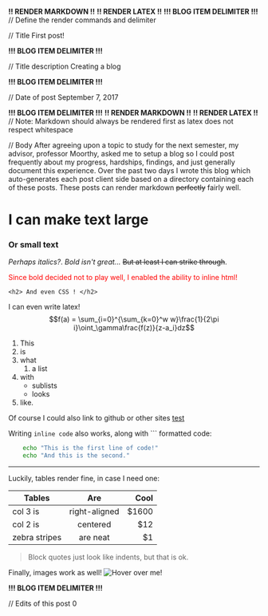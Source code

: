 **!! RENDER MARKDOWN !!**
**!! RENDER LATEX !!**
**!!! BLOG ITEM DELIMITER !!!**
// Define the render commands and delimiter

// Title
First post!

**!!! BLOG ITEM DELIMITER !!!**

// Title description
Creating a blog

**!!! BLOG ITEM DELIMITER !!!**

// Date of post 
September 7, 2017

**!!! BLOG ITEM DELIMITER !!!**
**!! RENDER MARKDOWN !!**
**!! RENDER LATEX !!**
// Note: Markdown should always be rendered first as latex does not respect whitespace

// Body
After agreeing upon a topic to study for the next semester, my advisor, professor Moorthy, asked me to setup a blog so I could post frequently about my progress, hardships, findings, and just generally document this experience. Over the past two days I wrote this blog which auto-generates each post client side based on a directory containing each of these posts. These posts can render markdown ~~perfectly~~ fairly well.

# I can make text large
### Or small text

_Perhaps italics?_. *Bold isn't great...* ~~But at least I can strike through~~.

<span style="color:red"> Since bold decided not to play well, I enabled the ability to inline html! </span>

<html>
	<style>
	h2 {
	  text-align: center;
	  background: #CCCCCC;
	  padding: .2em 1em;
	  border-top: 3px solid #666666;
	  border-bottom: 3px solid #999999;
	}
	</style>

	<h2> And even CSS ! </h2>
</html>

I can even write latex!
$$f(a) = \sum_{i=0}^{\sum_{k=0}^w w}\frac{1}{2\pi i}\oint_\gamma\frac{f(z)}{z-a_i}dz$$

1. This
2. is
1. what
   1. a list
1. with
   * sublists
   * looks
1. like.

Of course I could also link to github or other sites
 [test](#github.com)

Writing `inline code` also works, along with \`\`\` formatted code:

```bash
	echo "This is the first line of code!"
	echo "And this is the second."
```

---

Luckily, tables render fine, in case I need one:

| Tables        | Are           | Cool  |
| ------------- |:-------------:| -----:|
| col 3 is      | right-aligned | $1600 |
| col 2 is      | centered      |   $12 |
| zebra stripes | are neat      |    $1 |

> Block quotes just look like indents, but that is ok.

Finally, images work as well!
![Hover over me!](https://assets-cdn.github.com/images/modules/logos_page/Octocat.png)

**!!! BLOG ITEM DELIMITER !!!**

// Edits of this post
0
